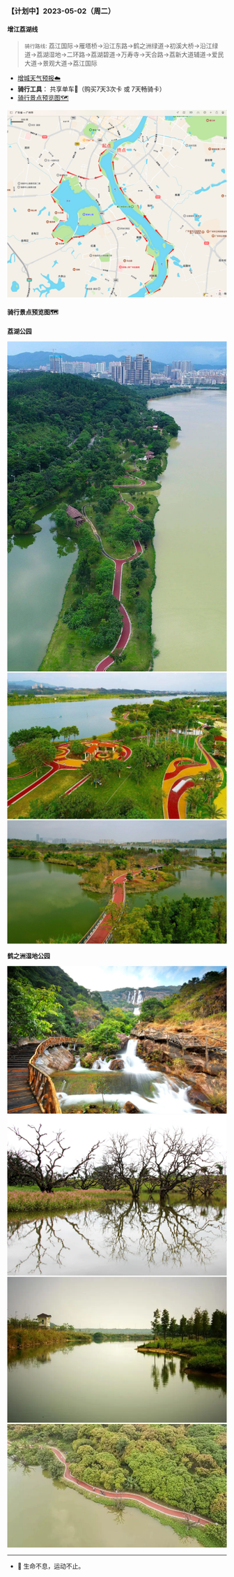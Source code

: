 ### 【计划中】2023-05-02（周二）


#### 增江荔湖线

> `骑行路线`: 荔江国际->雁塔桥->沿江东路->鹤之洲绿道->初溪大桥->沿江绿道->荔湖湿地->二环路->荔湖碧道->万寿寺->天合路->荔新大道辅道->爱民大道->景观大道->荔江国际

* [增城天气预报☁️](http://waptianqi.2345.com/zengcheng-60368.htm)
* **骑行工具**： 共享单车🚴（购买7天3次卡 或 7天畅骑卡）
* [骑行景点预览图🗺️](#zengjiang_landscape)

![](topwrite/assets/路线图/增江荔湖骑行路线图.png)

#### <div id="zengjiang_landscape">骑行景点预览图🗺️</div>

**荔湖公园**

![](topwrite/assets/地图|景区图/增城区/增城荔湖景点图01.jpeg)
![](topwrite/assets/地图|景区图/增城区/增城荔湖景点图02.jpeg)
![](topwrite/assets/地图|景区图/增城区/增城荔湖景点图03.png)

**鹤之洲湿地公园**

![](topwrite/assets/地图|景区图/增城区/鹤之洲湿地公园01.jpeg)
![](topwrite/assets/地图|景区图/增城区/鹤之洲湿地公园02.jpeg)
![](topwrite/assets/地图|景区图/增城区/鹤之洲湿地公园03.webp)
![](topwrite/assets/地图|景区图/增城区/鹤之洲湿地公园04.webp)

---

* 🚴 生命不息，运动不止。